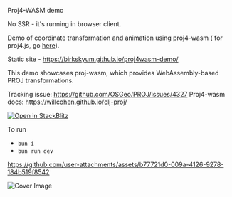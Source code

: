 Proj4-WASM demo

No SSR - it's running in browser client.

Demo of coordinate transformation and animation using proj4-wasm ( for proj4.js, go [here](https://birkskyum.github.io/proj4js-demo/)).

Static site - https://birkskyum.github.io/proj4wasm-demo/

This demo showcases proj-wasm, which provides WebAssembly-based PROJ transformations.

Tracking issue: https://github.com/OSGeo/PROJ/issues/4327
Proj4-wasm docs: https://willcohen.github.io/clj-proj/



[![Open in StackBlitz](https://developer.stackblitz.com/img/open_in_stackblitz.svg)](https://stackblitz.com/github/birkskyum/proj4wasm-demo)



To run
- `bun i`
- `bun run dev`




https://github.com/user-attachments/assets/b77721d0-009a-4126-9278-184b519f8542


![Cover Image](./cover.png)




